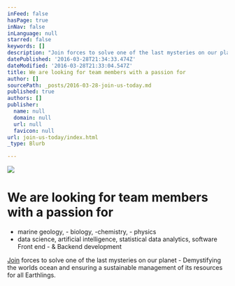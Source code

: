 ```yaml
---
inFeed: false
hasPage: true
inNav: false
inLanguage: null
starred: false
keywords: []
description: "Join forces to solve one of the last mysteries on our planet - Demystifying the worlds ocean and ensuring a sustainable management of its resources for all Earthlings.\_"
datePublished: '2016-03-28T21:34:33.474Z'
dateModified: '2016-03-28T21:33:04.547Z'
title: We are looking for team members with a passion for
author: []
sourcePath: _posts/2016-03-28-join-us-today.md
published: true
authors: []
publisher:
  name: null
  domain: null
  url: null
  favicon: null
url: join-us-today/index.html
_type: Blurb

---
```

![](https://the-grid-user-content.s3-us-west-2.amazonaws.com/98a97571-13ee-4b20-b036-f63e4cd6acef.jpg)

# We are looking for team members with a passion for

* marine geology, - biology, -chemistry, - physics
* data science, artificial intelligence, statistical data analytics, software Front end - & Backend development 

[Join][0] forces to solve one of the last mysteries on our planet - Demystifying the worlds ocean and ensuring a sustainable management of its resources for all Earthlings. 

[0]: carsten@moonwalk.me